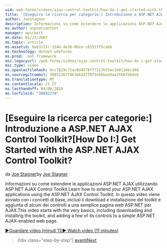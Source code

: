 ```yaml
---
uid: web-forms/videos/ajax-control-toolkit/how-do-i-get-started-with-the-aspnet-ajax-control-toolkit
title: '[Eseguire la ricerca per categorie:] Introduzione a ASP.NET AJAX Control Toolkit? | Microsoft Docs'
author: JoeStagner
description: Informazioni su come estendere le applicazioni ASP.NET AJAX utilizzando ASP.NET AJAX Control Toolkit. In questo video inizia con i concetti di base, tra cui il download e...
ms.author: aspnetcontent
manager: wpickett
ms.date: 01/23/2007
ms.topic: article
ms.assetid: 0ab311fc-154b-4e38-86ce-c6351ff5cabb
ms.technology: dotnet-webforms
ms.prod: .net-framework
msc.legacyurl: /web-forms/videos/ajax-control-toolkit/how-do-i-get-started-with-the-aspnet-ajax-control-toolkit
msc.type: video
ms.openlocfilehash: 0cc7829c71ac0d4578ff7217633ac2b012ebc10d
ms.sourcegitcommit: f8852267f463b62d7f975e56bea9aa3f68fbbdeb
ms.translationtype: MT
ms.contentlocale: it-IT
ms.lasthandoff: 04/06/2018
ms.locfileid: "30892270"
---
```

<a name="how-do-i-get-started-with-the-aspnet-ajax-control-toolkit"></a><span data-ttu-id="0ee39-105">[Eseguire la ricerca per categorie:] Introduzione a ASP.NET AJAX Control Toolkit?</span><span class="sxs-lookup"><span data-stu-id="0ee39-105">[How Do I:] Get Started with the ASP.NET AJAX Control Toolkit?</span></span>
====================
<span data-ttu-id="0ee39-106">da [Joe Stagner](https://github.com/JoeStagner)</span><span class="sxs-lookup"><span data-stu-id="0ee39-106">by [Joe Stagner](https://github.com/JoeStagner)</span></span>

<span data-ttu-id="0ee39-107">Informazioni su come estendere le applicazioni ASP.NET AJAX utilizzando ASP.NET AJAX Control Toolkit.</span><span class="sxs-lookup"><span data-stu-id="0ee39-107">Learn how to extend your ASP.NET AJAX applications using the ASP.NET AJAX Control Toolkit.</span></span> <span data-ttu-id="0ee39-108">In questo video viene avviato con i concetti di base, inclusi il download e installazione del toolkit e aggiunta di alcuni dei controlli a una semplice pagina web ASP.NET per AJAX.</span><span class="sxs-lookup"><span data-stu-id="0ee39-108">This video starts with the very basics, including downloading and installing the toolkit, and adding a few of its controls to a simple ASP.NET AJAX-enabled web page.</span></span>

[<span data-ttu-id="0ee39-109">&#9654;Guardare video (minuti 11)</span><span class="sxs-lookup"><span data-stu-id="0ee39-109">&#9654; Watch video (11 minutes)</span></span>](https://channel9.msdn.com/Blogs/ASP-NET-Site-Videos/how-do-i-get-started-with-the-aspnet-ajax-control-toolkit)

> [!div class="step-by-step"]
> [<span data-ttu-id="0ee39-110">avanti</span><span class="sxs-lookup"><span data-stu-id="0ee39-110">Next</span></span>](how-do-i-use-the-aspnet-ajax-cascadingdropdown-control-extender.md)
